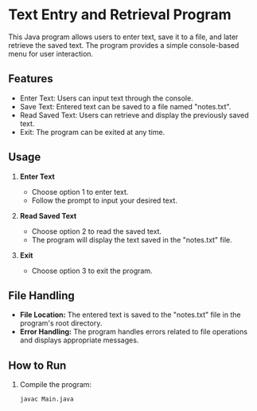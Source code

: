 # Text Entry and Retrieval Program

This Java program allows users to enter text, save it to a file, and later retrieve the saved text. The program provides a simple console-based menu for user interaction.

## Features

- Enter Text: Users can input text through the console.
- Save Text: Entered text can be saved to a file named "notes.txt".
- Read Saved Text: Users can retrieve and display the previously saved text.
- Exit: The program can be exited at any time.

## Usage

1. **Enter Text**
    - Choose option 1 to enter text.
    - Follow the prompt to input your desired text.

2. **Read Saved Text**
    - Choose option 2 to read the saved text.
    - The program will display the text saved in the "notes.txt" file.

3. **Exit**
    - Choose option 3 to exit the program.

## File Handling

- **File Location:** The entered text is saved to the "notes.txt" file in the program's root directory.
- **Error Handling:** The program handles errors related to file operations and displays appropriate messages.

## How to Run

1. Compile the program:
   ```bash
   javac Main.java
